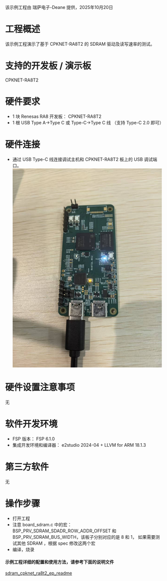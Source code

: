 该示例工程由 瑞萨电子-Deane 提供，2025年10月20日

# 工程概述

该示例工程演示了基于 CPKNET-RA8T2 的 SDRAM 驱动及读写速率的测试。

# 支持的开发板 / 演示板
CPKNET-RA8T2

# 硬件要求
- 1 块 Renesas RA8 开发板： CPKNET-RA8T2
- 1 根 USB Type A->Type C 或 Type-C->Type C 线 （支持 Type-C 2.0 即可）


# 硬件连接
- 通过 USB Type-C 线连接调试主机和 CPKNET-RA8T2 板上的 USB 调试端口。
![alt text](images/image2.jpg)

# 硬件设置注意事项
 无

# 软件开发环境
- FSP 版本： FSP 6.1.0
- 集成开发环境和编译器： e2studio 2024-04 + LLVM for ARM 18.1.3

# 第三方软件
无

# 操作步骤
- 打开工程
- 注意 board_sdram.c 中的宏： BSP_PRV_SDRAM_SDADR_ROW_ADDR_OFFSET 和 BSP_PRV_SDRAM_BUS_WIDTH，该板子分别对应的是 8 和 1，
  如果需要测试其他 SDRAM ，根据 spec 修改这两个宏
- 编译，烧录


#### 示例工程详细的配置和使用方法，请参考下面的说明文件
[sdram_cpknet_ra8t2_ep_readme](sdram_cpknet_ra8t2_ep_readme.md)

